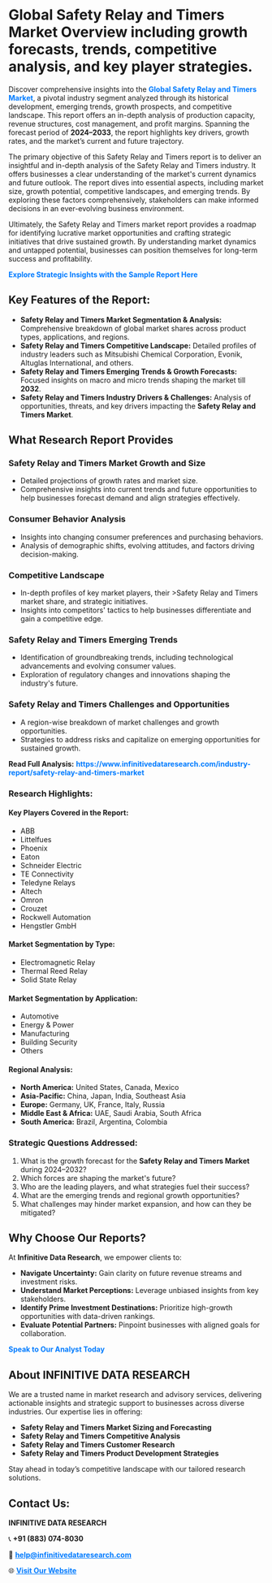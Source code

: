 <h1>Global Safety Relay and Timers Market Overview including growth forecasts, trends, competitive analysis, and key player strategies.</h1>
<p>
Discover comprehensive insights into the 
<a href="https://www.infinitivedataresearch.com/industry-report/safety-relay-and-timers-market" rel="dofollow" style="color: #007BFF; text-decoration: none;"><strong>Global Safety Relay and Timers Market</strong></a>, a pivotal industry segment analyzed through its historical development, emerging trends, growth prospects, and competitive landscape. This report offers an in-depth analysis of production capacity, revenue structures, cost management, and profit margins. Spanning the forecast period of <strong>2024–2033</strong>, the report highlights key drivers, growth rates, and the market’s current and future trajectory.
</p>
<p>
The primary objective of this Safety Relay and Timers report is to deliver an insightful and in-depth analysis of the Safety Relay and Timers industry. It offers businesses a clear understanding of the market's current dynamics and future outlook. The report dives into essential aspects, including market size, growth potential, competitive landscapes, and emerging trends. By exploring these factors comprehensively, stakeholders can make informed decisions in an ever-evolving business environment.
</p>
<p>
Ultimately, the Safety Relay and Timers market report provides a roadmap for identifying lucrative market opportunities and crafting strategic initiatives that drive sustained growth. By understanding market dynamics and untapped potential, businesses can position themselves for long-term success and profitability.
</p>
<p>
<a href="https://www.infinitivedataresearch.com/request-sample/reportId=107133" style="color: #007BFF; text-decoration: none;"><strong>Explore Strategic Insights with the Sample Report Here</strong></a>
</p>

<h2>Key Features of the Report:</h2>
<ul>
<li><strong>Safety Relay and Timers Market Segmentation & Analysis:</strong> Comprehensive breakdown of global market shares across product types, applications, and regions.</li>
<li><strong>Safety Relay and Timers Competitive Landscape:</strong> Detailed profiles of industry leaders such as Mitsubishi Chemical Corporation, Evonik, Altuglas International, and others.</li>
<li><strong>Safety Relay and Timers Emerging Trends & Growth Forecasts:</strong> Focused insights on macro and micro trends shaping the market till <strong>2032</strong>.</li>
<li><strong>Safety Relay and Timers Industry Drivers & Challenges:</strong> Analysis of opportunities, threats, and key drivers impacting the <strong>Safety Relay and Timers Market</strong>.</li>
</ul>

<h2>What Research Report Provides</h2>
<h3>Safety Relay and Timers Market Growth and Size</h3>
<ul>
<li>Detailed projections of growth rates and market size.</li>
<li>Comprehensive insights into current trends and future opportunities to help businesses forecast demand and align strategies effectively.</li>
</ul>

<h3>Consumer Behavior Analysis</h3>
<ul>
<li>Insights into changing consumer preferences and purchasing behaviors.</li>
<li>Analysis of demographic shifts, evolving attitudes, and factors driving decision-making.</li>
</ul>

<h3>Competitive Landscape</h3>
<ul>
<li>In-depth profiles of key market players, their >Safety Relay and Timers market share, and strategic initiatives.</li>
<li>Insights into competitors' tactics to help businesses differentiate and gain a competitive edge.</li>
</ul>

<h3>Safety Relay and Timers Emerging Trends</h3>
<ul>
<li>Identification of groundbreaking trends, including technological advancements and evolving consumer values.</li>
<li>Exploration of regulatory changes and innovations shaping the industry's future.</li>
</ul>

<h3>Safety Relay and Timers Challenges and Opportunities</h3>
<ul>
<li>A region-wise breakdown of market challenges and growth opportunities.</li>
<li>Strategies to address risks and capitalize on emerging opportunities for sustained growth.</li>
</ul>
<p><strong>Read Full Analysis:</strong> <a href="https://www.infinitivedataresearch.com/industry-report/safety-relay-and-timers-market" rel="dofollow" style="color: #007BFF; text-decoration: none;"><strong>https://www.infinitivedataresearch.com/industry-report/safety-relay-and-timers-market</strong></a></p>
<h3>Research Highlights:</h3>
<h4>Key Players Covered in the Report:</h4>
<ul><li>ABB</li><li>Littelfues</li><li>Phoenix</li><li>Eaton</li><li>Schneider Electric</li><li>TE Connectivity</li><li>Teledyne Relays</li><li>Altech</li><li>Omron</li><li>Crouzet</li><li>Rockwell Automation</li><li>Hengstler GmbH</li></ul>
<h4>Market Segmentation by Type:</h4>
<ul><li>Electromagnetic Relay</li><li>Thermal Reed Relay</li><li>Solid State Relay</li></ul>
<h4>Market Segmentation by Application:</h4>
<ul><li>Automotive</li><li>Energy &amp; Power</li><li>Manufacturing</li><li>Building Security</li><li>Others</li></ul>

<h4>Regional Analysis:</h4>
<ul>
<li><strong>North America:</strong> United States, Canada, Mexico</li>
<li><strong>Asia-Pacific:</strong> China, Japan, India, Southeast Asia</li>
<li><strong>Europe:</strong> Germany, UK, France, Italy, Russia</li>
<li><strong>Middle East & Africa:</strong> UAE, Saudi Arabia, South Africa</li>
<li><strong>South America:</strong> Brazil, Argentina, Colombia</li>
</ul>

<h3>Strategic Questions Addressed:</h3>
<ol>
<li>What is the growth forecast for the <strong>Safety Relay and Timers Market</strong> during 2024–2032?</li>
<li>Which forces are shaping the market's future?</li>
<li>Who are the leading players, and what strategies fuel their success?</li>
<li>What are the emerging trends and regional growth opportunities?</li>
<li>What challenges may hinder market expansion, and how can they be mitigated?</li>
</ol>

<h2>Why Choose Our Reports?</h2>
<p>At <strong>Infinitive Data Research</strong>, we empower clients to:</p>
<ul>
<li><strong>Navigate Uncertainty:</strong> Gain clarity on future revenue streams and investment risks.</li>
<li><strong>Understand Market Perceptions:</strong> Leverage unbiased insights from key stakeholders.</li>
<li><strong>Identify Prime Investment Destinations:</strong> Prioritize high-growth opportunities with data-driven rankings.</li>
<li><strong>Evaluate Potential Partners:</strong> Pinpoint businesses with aligned goals for collaboration.</li>
</ul>
<p><a href="https://www.infinitivedataresearch.com/industry-report/safety-relay-and-timers-market" rel="dofollow" style="color: #007BFF; text-decoration: none;"><strong>Speak to Our Analyst Today</strong></a></p>

<h2>About INFINITIVE DATA RESEARCH</h2>
<p>We are a trusted name in market research and advisory services, delivering actionable insights and strategic support to businesses across diverse industries. Our expertise lies in offering:</p>
<ul>
<li><strong>Safety Relay and Timers Market Sizing and Forecasting</strong></li>
<li><strong>Safety Relay and Timers Competitive Analysis</strong></li>
<li><strong>Safety Relay and Timers Customer Research</strong></li>
<li><strong>Safety Relay and Timers Product Development Strategies</strong></li>
</ul>
<p>Stay ahead in today’s competitive landscape with our tailored research solutions.</p>

<h2>Contact Us:</h2>
<p><strong>INFINITIVE DATA RESEARCH</strong></p>
<p>📞 <strong>+91 (883) 074-8030</strong></p>
<p>📧 <strong><a href="mailto:help@infinitivedataresearch.com" style="color: #007BFF;">help@infinitivedataresearch.com</a></strong></p>
<p>🌐 <strong><a href="https://www.infinitivedataresearch.com" rel="dofollow" style="color: #007BFF;">Visit Our Website</a></strong></p>